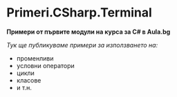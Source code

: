 ﻿# Primeri.CSharp.Terminal
**Примери от първите модули на курса за C# в Aula.bg**

*Тук ще публикуваме примери за използването на:*
* променливи
* условни оператори
* цикли
* класове
* и т.н.